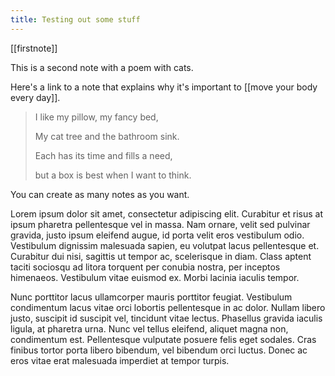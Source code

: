 ```yaml
---
title: Testing out some stuff
---
```


[[firstnote]]

This is a second note with a poem with cats. 

Here's a link to a note that explains why it's important to [[move your body every day]].

> I like my pillow, my fancy bed,
>
> My cat tree and the bathroom sink.
>
> Each has its time and fills a need,
>
> but a box is best when I want to think.

You can create as many notes as you want.

Lorem ipsum dolor sit amet, consectetur adipiscing elit. Curabitur et risus at ipsum pharetra pellentesque vel in massa. Nam ornare, velit sed pulvinar gravida, justo ipsum eleifend augue, id porta velit eros vestibulum odio. Vestibulum dignissim malesuada sapien, eu volutpat lacus pellentesque et. Curabitur dui nisi, sagittis ut tempor ac, scelerisque in diam. Class aptent taciti sociosqu ad litora torquent per conubia nostra, per inceptos himenaeos. Vestibulum vitae euismod ex. Morbi lacinia iaculis tempor.

Nunc porttitor lacus ullamcorper mauris porttitor feugiat. Vestibulum condimentum lacus vitae orci lobortis pellentesque in ac dolor. Nullam libero justo, suscipit id suscipit vel, tincidunt vitae lectus. Phasellus gravida iaculis ligula, at pharetra urna. Nunc vel tellus eleifend, aliquet magna non, condimentum est. Pellentesque vulputate posuere felis eget sodales. Cras finibus tortor porta libero bibendum, vel bibendum orci luctus. Donec ac eros vitae erat malesuada imperdiet at tempor turpis.